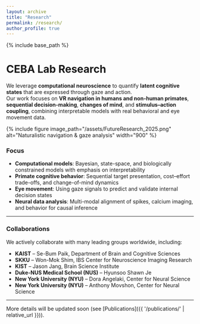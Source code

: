 ```yaml
---
layout: archive
title: "Research"
permalink: /research/
author_profile: true
---
```


{% include base_path %}

# CEBA Lab Research

We leverage **computational neuroscience** to quantify **latent cognitive states** that are expressed through gaze and action.  
Our work focuses on **VR navigation in humans and non-human primates**, **sequential decision-making**, **changes of mind**, and **stimulus–action coupling**, combining interpretable models with real behavioral and eye movement data.

{% include figure image_path="/assets/FutureResearch_2025.png" alt="Naturalistic navigation & gaze analysis" width="900" %}

### Focus
- **Computational models**: Bayesian, state-space, and biologically constrained models with emphasis on interpretability  
- **Primate cognitive behavior**: Sequential target presentation, cost–effort trade-offs, and change-of-mind dynamics  
- **Eye movement**: Using gaze signals to predict and validate internal decision states  
- **Neural data analysis**: Multi-modal alignment of spikes, calcium imaging, and behavior for causal inference  

---

### Collaborations
We actively collaborate with many leading groups worldwide, including:  

- **KAIST** – Se-Bum Paik, Department of Brain and Cognitive Sciences  
- **SKKU** – Won-Mok Shim, IBS Center for Neuroscience Imaging Research  
- **KIST** – Jason Jang, Brain Science Institute  
- **Duke-NUS Medical School (NUS)** – Hyunsoo Shawn Je  
- **New York University (NYU)** – Dora Angelaki, Center for Neural Science  
- **New York University (NYU)** – Anthony Movshon, Center for Neural Science  

---

More details will be updated soon (see [Publications]({{ '/publications/' | relative_url }})).
